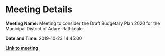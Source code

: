 # Meeting Details

**Meeting Name:** Meeting to consider the Draft Budgetary Plan 2020 for the Municipal District of Adare-Rathkeale

**Date and Time:** 2019-10-23 14:45:00

**<a href="https://www.limerick.ie/council/whats-on/meeting-consider-draft-budgetary-plan-2020-municipal-district-adare-rathkeale" target="_blank">Link to meeting</a>**
